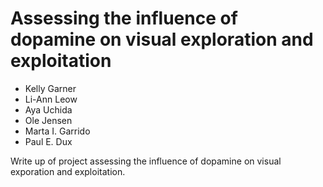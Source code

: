# Assessing the influence of dopamine on visual exploration and exploitation  

- Kelly Garner  
- Li-Ann Leow  
- Aya Uchida  
- Ole Jensen  
- Marta I. Garrido  
- Paul E. Dux  

Write up of project assessing the influence of dopamine on visual exporation and exploitation.  


